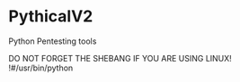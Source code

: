 # PythicalV2
Python Pentesting tools


DO NOT FORGET THE SHEBANG IF YOU ARE USING LINUX!  !#/usr/bin/python
